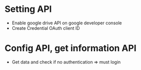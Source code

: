 # Setting API

- Enable google drive API on google developer console
- Create Credential OAuth client ID

# Config API, get information API

- Get data and check if no authentication => must login
